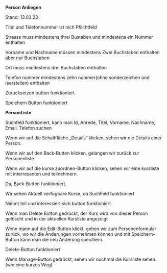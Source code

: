 **Person Anliegen**

Stand: 13.03.23


Titel und Telefonnummer ist nich Pflichtfeld

Strasse muss mindestens threi Bustaben und mindestens ein Nummer enthalten

Vorname und Nachname müssen mindestens Zwei Buchstaben enthalten aber nur Buchstaben

Ort muss mindestens drei Buchstaben enthalten

Telefon nummer mindestens zehn nummer(ohne sonderzeichen und leerstellen) enthalten

Zürucksetzen button funktioniert.

Speichern Button funktioniert 


**PersonListe**

Suchfeld funktioniert, kann man Id, Anrede, Titel, Vorname, Nachname, Email, Telefon suchen

Wenn wir auf die Schaltfläche „Details“ klicken, sehen wir die Details einer Person.

Wenn wir auf den Back-Button klicken, gelangen wir zurück zur Personenliste

Wenn wir auf die  kurse zuordnen-Button klicken, sehen wir eine kursliste mit interresanten und teilnehmern. 

Da, Back-Button funktioniert. 

Wir sehen Aktuell verfügbare Kurse, da SuchFeld funktioniert

Nimmt teil und interessiert sich button funktioniert 

Wenn man Delete Button gedrückt, der Kurs wird von dieser Person gelöscht und in der aktuellen Kursliste angezeigt

Wenn mann auf die Edit-Button klickt, gehen wir zum Personenformular zurück, wo wir die Änderungen vornehmen können und mit Speichern-Button kann man die neu Änderung speichern.

Delete-Button funktioniert

Wenn Manage-Button gedrückt, sehen wir nochmal die Kursliste sehen. (wie eine kurzes Weg)
